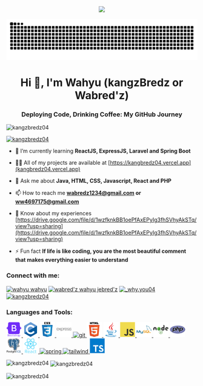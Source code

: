 <div id="header" align="center">
 <!-- 
  <img src="https://media1.giphy.com/media/l6JNjLQZdk9CnUOq9f/giphy.gif?cid=6c09b952d9kjh2havbrq5iudugdj8m7hxuwlwrffox9dx4r3&ep=v1_stickers_related&rid=giphy.gif&ct=ts" width="250"/>
  -->
<!--     <img src="https://cdna.artstation.com/p/assets/images/images/028/102/058/original/pixel-jeff-matrix-s.gif?1593487263" width="auto"/> -->
   <img src="https://user-images.githubusercontent.com/22107794/139580686-887df369-edb8-4bc8-b607-4fbf6d7e4866.gif">
   <br>

  ![snake gif](https://github.com/synthever/synthever/blob/output/github-contribution-grid-snake-dark.svg)
</div>

<h1 align="center">Hi 👋, I'm Wahyu (kangzBredz or Wabred'z)</h1>
<h3 align="center">Deploying Code, Drinking Coffee: My GitHub Journey</h3>

<p align="left"> <img src="https://komarev.com/ghpvc/?username=kangzbredz04&label=Profile%20views&color=0e75b6&style=flat" alt="kangzbredz04" /> </p>

<p align="left"> <a href="https://github.com/ryo-ma/github-profile-trophy"><img src="https://github-profile-trophy.vercel.app/?username=kangzbredz04" alt="kangzbredz04" /></a> </p>

- 🌱 I’m currently learning **ReactJS, ExpressJS, Laravel and Spring Boot**

- 👨‍💻 All of my projects are available at [https://kangbredz04.vercel.app](kangbredz04.vercel.app)

- 💬 Ask me about **Java, HTML, CSS, Javascript, React and PHP**

- 📫 How to reach me **wabredz1234@gmail.com or ww4697175@gmail.com**

- 📄 Know about my experiences [https://drive.google.com/file/d/1wzfknkBB1oePfAxEPyIg3fhSVhyAkSTq/view?usp=sharing](https://drive.google.com/file/d/1wzfknkBB1oePfAxEPyIg3fhSVhyAkSTq/view?usp=sharing)

- ⚡ Fun fact **If life is like coding, you are the most beautiful comment that makes everything easier to understand**

<h3 align="left">Connect with me:</h3>
<p align="left">
<a href="https://linkedin.com/in/wahyu wahyu" target="blank"><img align="center" src="https://raw.githubusercontent.com/rahuldkjain/github-profile-readme-generator/master/src/images/icons/Social/linked-in-alt.svg" alt="wahyu wahyu" height="30" width="40" /></a>
<a href="https://fb.com/wabred'z wahyu jebred'z" target="blank"><img align="center" src="https://raw.githubusercontent.com/rahuldkjain/github-profile-readme-generator/master/src/images/icons/Social/facebook.svg" alt="wabred'z wahyu jebred'z" height="30" width="40" /></a>
<a href="https://instagram.com/_why.you04" target="blank"><img align="center" src="https://raw.githubusercontent.com/rahuldkjain/github-profile-readme-generator/master/src/images/icons/Social/instagram.svg" alt="_why.you04" height="30" width="40" /></a>
<a href="https://discord.gg/kangzbredz04" target="blank"><img align="center" src="https://raw.githubusercontent.com/rahuldkjain/github-profile-readme-generator/master/src/images/icons/Social/discord.svg" alt="kangzbredz04" height="30" width="40" /></a>
</p>

<h3 align="left">Languages and Tools:</h3>
<p align="left"> <a href="https://getbootstrap.com" target="_blank" rel="noreferrer"> <img src="https://raw.githubusercontent.com/devicons/devicon/master/icons/bootstrap/bootstrap-plain-wordmark.svg" alt="bootstrap" width="40" height="40"/> </a> <a href="https://www.cprogramming.com/" target="_blank" rel="noreferrer"> <img src="https://raw.githubusercontent.com/devicons/devicon/master/icons/c/c-original.svg" alt="c" width="40" height="40"/> </a> <a href="https://www.w3schools.com/css/" target="_blank" rel="noreferrer"> <img src="https://raw.githubusercontent.com/devicons/devicon/master/icons/css3/css3-original-wordmark.svg" alt="css3" width="40" height="40"/> </a> <a href="https://expressjs.com" target="_blank" rel="noreferrer"> <img src="https://raw.githubusercontent.com/devicons/devicon/master/icons/express/express-original-wordmark.svg" alt="express" width="40" height="40"/> </a> <a href="https://git-scm.com/" target="_blank" rel="noreferrer"> <img src="https://www.vectorlogo.zone/logos/git-scm/git-scm-icon.svg" alt="git" width="40" height="40"/> </a> <a href="https://www.w3.org/html/" target="_blank" rel="noreferrer"> <img src="https://raw.githubusercontent.com/devicons/devicon/master/icons/html5/html5-original-wordmark.svg" alt="html5" width="40" height="40"/> </a> <a href="https://www.java.com" target="_blank" rel="noreferrer"> <img src="https://raw.githubusercontent.com/devicons/devicon/master/icons/java/java-original.svg" alt="java" width="40" height="40"/> </a> <a href="https://developer.mozilla.org/en-US/docs/Web/JavaScript" target="_blank" rel="noreferrer"> <img src="https://raw.githubusercontent.com/devicons/devicon/master/icons/javascript/javascript-original.svg" alt="javascript" width="40" height="40"/> </a> <a href="https://www.mysql.com/" target="_blank" rel="noreferrer"> <img src="https://raw.githubusercontent.com/devicons/devicon/master/icons/mysql/mysql-original-wordmark.svg" alt="mysql" width="40" height="40"/> </a> <a href="https://nodejs.org" target="_blank" rel="noreferrer"> <img src="https://raw.githubusercontent.com/devicons/devicon/master/icons/nodejs/nodejs-original-wordmark.svg" alt="nodejs" width="40" height="40"/> </a> <a href="https://www.php.net" target="_blank" rel="noreferrer"> <img src="https://raw.githubusercontent.com/devicons/devicon/master/icons/php/php-original.svg" alt="php" width="40" height="40"/> </a> <a href="https://www.postgresql.org" target="_blank" rel="noreferrer"> <img src="https://raw.githubusercontent.com/devicons/devicon/master/icons/postgresql/postgresql-original-wordmark.svg" alt="postgresql" width="40" height="40"/> </a> <a href="https://reactjs.org/" target="_blank" rel="noreferrer"> <img src="https://raw.githubusercontent.com/devicons/devicon/master/icons/react/react-original-wordmark.svg" alt="react" width="40" height="40"/> </a> <a href="https://spring.io/" target="_blank" rel="noreferrer"> <img src="https://www.vectorlogo.zone/logos/springio/springio-icon.svg" alt="spring" width="40" height="40"/> </a> <a href="https://tailwindcss.com/" target="_blank" rel="noreferrer"> <img src="https://www.vectorlogo.zone/logos/tailwindcss/tailwindcss-icon.svg" alt="tailwind" width="40" height="40"/> </a> <a href="https://www.typescriptlang.org/" target="_blank" rel="noreferrer"> <img src="https://raw.githubusercontent.com/devicons/devicon/master/icons/typescript/typescript-original.svg" alt="typescript" width="40" height="40"/> </a> </p>

<p><img align="left" src="https://github-readme-stats.vercel.app/api/top-langs?username=kangzbredz04&show_icons=true&locale=en&layout=compact" alt="kangzbredz04" /></p>

<p>&nbsp;<img align="center" src="https://github-readme-stats.vercel.app/api?username=kangzbredz04&show_icons=true&locale=en" alt="kangzbredz04" /></p>

<p><img align="center" src="https://github-readme-streak-stats.herokuapp.com/?user=kangzbredz04&" alt="kangzbredz04" /></p>
